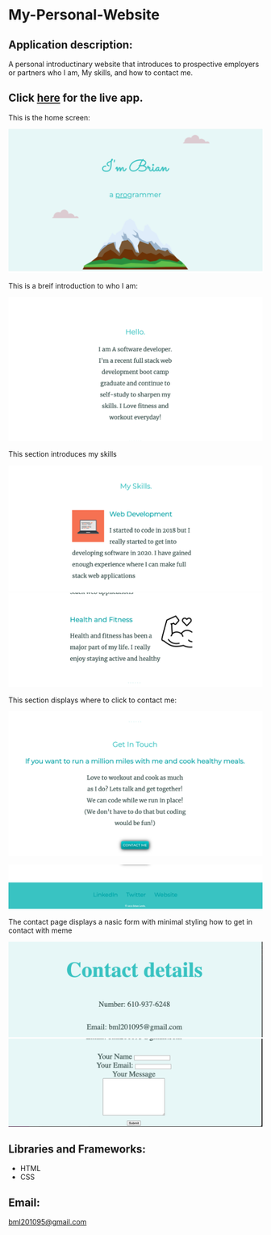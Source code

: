 # My-Personal-Website


## Application description:

A personal introductinary website that introduces to prospective employers or partners who I am,  My skills, and how to contact me.
 

 ## Click [here](https://brianlevin.github.io/My-Personal-Site/) for the live app. 
 
 This is the home screen:
 
 ![Home Screenshot](images/home.png)
 
 This is  a breif introduction to who I am:
 
![Events Screenshot](images/intro.png)
  
  
 This section introduces my skills
 
  ![Events Screenshot](images/skill.png)
  ![Events Screenshot](images/skill2.png) 
  
 This section displays where to click to contact me:
  
  ![Events Screenshot](images/contact.png)   
  
  ![Events Screenshot](images/contact2.png)  
  
  The contact page displays   a nasic form  with minimal styling  how to get in contact  with meme
  
  ![Events Screenshot](images/cpage1.png)
  ![Events Screenshot](images/cpage2.png)    
  
## Libraries and Frameworks:

- HTML
- CSS

## Email:

bml201095@gmail.com
